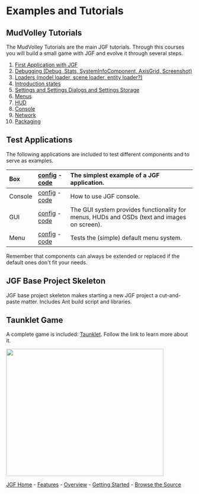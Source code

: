# Examples and Tutorials #

## MudVolley Tutorials ##

The MudVolley Tutorials are the main JGF tutorials. Through this courses you will build a small game with JGF and evolve it through several steps.

  1. [First Application with JGF](Tutorial1.md)
  1. [Debugging (Debug, Stats, SystemInfoComponent, AxisGrid, Screenshot)](Tutorial2.md)
  1. [Loaders (model loader, scene loader, entity loader?)](Tutorial3.md)
  1. [Introduction states](Tutorial4.md)
  1. [Settings and Settings Dialogs and Settings Storage](Tutorial5.md)
  1. [Menus](Tutorial6.md)
  1. [HUD](Tutorial7.md)
  1. [Console](Tutorial8.md)
  1. [Network](Tutorial9.md)
  1. [Packaging](Tutorial10.md)

## Test Applications ##

The following applications are included to test different components and to serve as examples.

| Box | [config](http://code.google.com/p/jgf/source/browse/trunk/jgf/src/example/resources/data/box/box.xml) - [code](http://code.google.com/p/jgf/source/browse/#svn/trunk/jgf/src/example/java/net/jgf/example/box) | The simplest example of a JGF application. |
|:----|:---------------------------------------------------------------------------------------------------------------------------------------------------------------------------------------------------------------|:-------------------------------------------|
| Console | [config](http://code.google.com/p/jgf/source/browse/trunk/jgf/src/example/resources/data/console/console.xml) - [code](http://code.google.com/p/jgf/source/browse/#svn/trunk/jgf/src/example/java/net/jgf/example/console) | How to use JGF console.                    |
| GUI | [config](http://code.google.com/p/jgf/source/browse/trunk/jgf/src/example/resources/data/gui/gui.xml) - [code](http://code.google.com/p/jgf/source/browse/#svn/trunk/jgf/src/example/java/net/jgf/example/gui) | The GUI system provides functionality for menus, HUDs and OSDs (text and images on screen). |
| Menu | [config](http://code.google.com/p/jgf/source/browse/trunk/jgf/src/example/resources/menu/menu.xml) - [code](http://code.google.com/p/jgf/source/browse/#svn/trunk/jgf/src/example/java/net/jgf/example/menu)   | Tests the (simple) default menu system.    |

Remember that components can always be extended or replaced if the default ones don't fit your needs.

## JGF Base Project Skeleton ##

JGF base project skeleton makes starting a new JGF project a cut-and-paste matter. Includes Ant build script and libraries.

## Taunklet Game ##

A complete game is included: [Taunklet](Taunklet.md). Follow the link to learn more about it.

<a href='http://www.youtube.com/watch?feature=player_embedded&v=b09Xyveo24I' target='_blank'><img src='http://img.youtube.com/vi/b09Xyveo24I/0.jpg' width='425' height=344 /></a>

[JGF Home](http://code.google.com/p/jgf/) - [Features](Features.md) - [Overview](Overview.md) - [Getting Started](GettingStarted.md) - [Browse the Source](http://code.google.com/p/jgf/source/browse/#svn/trunk/jgf)
